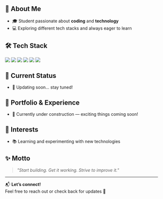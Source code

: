 ## 🚀 About Me
- 🎓 Student passionate about **coding** and **technology**  
- 💻 Exploring different tech stacks and always eager to learn  

## 🛠️ Tech Stack
<p align="left">
  <img src="https://img.shields.io/badge/Python-3776AB?style=for-the-badge&logo=python&logoColor=white" />
  <img src="https://img.shields.io/badge/React-20232A?style=for-the-badge&logo=react&logoColor=61DAFB" />
  <img src="https://img.shields.io/badge/React_Native-20232A?style=for-the-badge&logo=react&logoColor=61DAFB" />
  <img src="https://img.shields.io/badge/Django-092E20?style=for-the-badge&logo=django&logoColor=white" />
  <img src="https://img.shields.io/badge/Node.js-43853D?style=for-the-badge&logo=node.js&logoColor=white" />
  <img src="https://img.shields.io/badge/Firebase-FFCA28?style=for-the-badge&logo=firebase&logoColor=black" />
</p>

## 📌 Current Status
- 🔄 Updating soon… stay tuned!

## 💼 Portfolio & Experience
- 🚧 Currently under construction — exciting things coming soon!  

## 🎯 Interests
- 📚 Learning and experimenting with new technologies  

## ✨ Motto
> *"Start building. Get it working. Strive to improve it."*

---

📬 **Let’s connect!**  
Feel free to reach out or check back for updates 🚀
